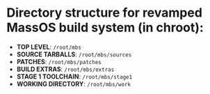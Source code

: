 # Directory structure for revamped MassOS build system (in chroot):

- **TOP LEVEL**: `/root/mbs`
- **SOURCE TARBALLS**: `/root/mbs/sources`
- **PATCHES**: `/root/mbs/patches`
- **BUILD EXTRAS**: `/root/mbs/extras`
- **STAGE 1 TOOLCHAIN**: `/root/mbs/stage1`
- **WORKING DIRECTORY**: `/root/mbs/work`
